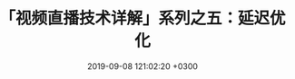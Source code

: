 ---
layout: post
title: 「视频直播技术详解」系列之五：延迟优化
date: 2019-09-08 121:02:20 +0300
description: 「视频直播技术详解」系列之五：延迟优化 # Add post description (optional)
img: live-streaming-collection.jpg # Add image post (optional)
fig-caption: none # Add figcaption (optional)
tags: [视频直播技术详解, 采集, 视频直播]
categories: [blog，live-streaming]
excerpt_separator: <!--more-->
---